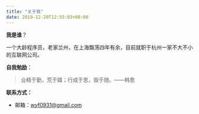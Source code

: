 ```yaml
---
title: "关于我"
date: 2019-12-20T12:55:03+08:00
---
```


**我是谁**？

一个大龄程序员，老家兰州，在上海飘荡四年有余，目前就职于杭州一家不大不小的互联网公司。



**自我勉励**：


> 业精于勤，荒于嬉；行成于思，毁于随。——韩愈



**联系方式：**

- 邮箱：wyf0931@gmail.com

